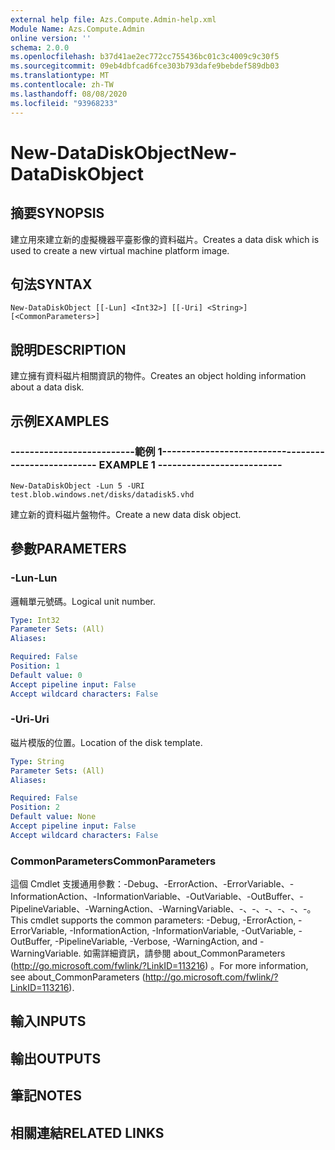 ```yaml
---
external help file: Azs.Compute.Admin-help.xml
Module Name: Azs.Compute.Admin
online version: ''
schema: 2.0.0
ms.openlocfilehash: b37d41ae2ec772cc755436bc01c3c4009c9c30f5
ms.sourcegitcommit: 09eb4dbfcad6fce303b793dafe9bebdef589db03
ms.translationtype: MT
ms.contentlocale: zh-TW
ms.lasthandoff: 08/08/2020
ms.locfileid: "93968233"
---
```

# <span data-ttu-id="b0d8d-101">New-DataDiskObject</span><span class="sxs-lookup"><span data-stu-id="b0d8d-101">New-DataDiskObject</span></span>

## <span data-ttu-id="b0d8d-102">摘要</span><span class="sxs-lookup"><span data-stu-id="b0d8d-102">SYNOPSIS</span></span>
<span data-ttu-id="b0d8d-103">建立用來建立新的虛擬機器平臺影像的資料磁片。</span><span class="sxs-lookup"><span data-stu-id="b0d8d-103">Creates a data disk which is used to create a new virtual machine platform image.</span></span>

## <span data-ttu-id="b0d8d-104">句法</span><span class="sxs-lookup"><span data-stu-id="b0d8d-104">SYNTAX</span></span>

```
New-DataDiskObject [[-Lun] <Int32>] [[-Uri] <String>] [<CommonParameters>]
```

## <span data-ttu-id="b0d8d-105">說明</span><span class="sxs-lookup"><span data-stu-id="b0d8d-105">DESCRIPTION</span></span>
<span data-ttu-id="b0d8d-106">建立擁有資料磁片相關資訊的物件。</span><span class="sxs-lookup"><span data-stu-id="b0d8d-106">Creates an object holding information about a data disk.</span></span>

## <span data-ttu-id="b0d8d-107">示例</span><span class="sxs-lookup"><span data-stu-id="b0d8d-107">EXAMPLES</span></span>

### <span data-ttu-id="b0d8d-108">--------------------------範例 1--------------------------</span><span class="sxs-lookup"><span data-stu-id="b0d8d-108">-------------------------- EXAMPLE 1 --------------------------</span></span>
```
New-DataDiskObject -Lun 5 -URI test.blob.windows.net/disks/datadisk5.vhd
```

<span data-ttu-id="b0d8d-109">建立新的資料磁片盤物件。</span><span class="sxs-lookup"><span data-stu-id="b0d8d-109">Create a new data disk object.</span></span>

## <span data-ttu-id="b0d8d-110">參數</span><span class="sxs-lookup"><span data-stu-id="b0d8d-110">PARAMETERS</span></span>

### <span data-ttu-id="b0d8d-111">-Lun</span><span class="sxs-lookup"><span data-stu-id="b0d8d-111">-Lun</span></span>
<span data-ttu-id="b0d8d-112">邏輯單元號碼。</span><span class="sxs-lookup"><span data-stu-id="b0d8d-112">Logical unit number.</span></span>

```yaml
Type: Int32
Parameter Sets: (All)
Aliases: 

Required: False
Position: 1
Default value: 0
Accept pipeline input: False
Accept wildcard characters: False
```

### <span data-ttu-id="b0d8d-113">-Uri</span><span class="sxs-lookup"><span data-stu-id="b0d8d-113">-Uri</span></span>
<span data-ttu-id="b0d8d-114">磁片模版的位置。</span><span class="sxs-lookup"><span data-stu-id="b0d8d-114">Location of the disk template.</span></span>

```yaml
Type: String
Parameter Sets: (All)
Aliases: 

Required: False
Position: 2
Default value: None
Accept pipeline input: False
Accept wildcard characters: False
```

### <span data-ttu-id="b0d8d-115">CommonParameters</span><span class="sxs-lookup"><span data-stu-id="b0d8d-115">CommonParameters</span></span>
<span data-ttu-id="b0d8d-116">這個 Cmdlet 支援通用參數：-Debug、-ErrorAction、-ErrorVariable、-InformationAction、-InformationVariable、-OutVariable、-OutBuffer、-PipelineVariable、-WarningAction、-WarningVariable、-、-、-、-、-、-。</span><span class="sxs-lookup"><span data-stu-id="b0d8d-116">This cmdlet supports the common parameters: -Debug, -ErrorAction, -ErrorVariable, -InformationAction, -InformationVariable, -OutVariable, -OutBuffer, -PipelineVariable, -Verbose, -WarningAction, and -WarningVariable.</span></span> <span data-ttu-id="b0d8d-117">如需詳細資訊，請參閱 about_CommonParameters (http://go.microsoft.com/fwlink/?LinkID=113216) 。</span><span class="sxs-lookup"><span data-stu-id="b0d8d-117">For more information, see about_CommonParameters (http://go.microsoft.com/fwlink/?LinkID=113216).</span></span>

## <span data-ttu-id="b0d8d-118">輸入</span><span class="sxs-lookup"><span data-stu-id="b0d8d-118">INPUTS</span></span>

## <span data-ttu-id="b0d8d-119">輸出</span><span class="sxs-lookup"><span data-stu-id="b0d8d-119">OUTPUTS</span></span>

## <span data-ttu-id="b0d8d-120">筆記</span><span class="sxs-lookup"><span data-stu-id="b0d8d-120">NOTES</span></span>

## <span data-ttu-id="b0d8d-121">相關連結</span><span class="sxs-lookup"><span data-stu-id="b0d8d-121">RELATED LINKS</span></span>

